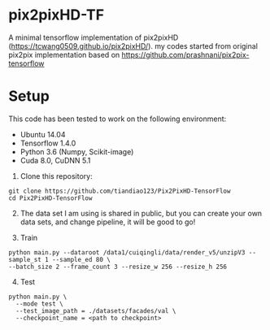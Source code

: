 # pix2pixHD-TF
A minimal tensorflow implementation of pix2pixHD (https://tcwang0509.github.io/pix2pixHD/).
my codes started from original pix2pix implementation based on https://github.com/prashnani/pix2pix-tensorflow


# Setup

This code has been tested to work on the following environment:
- Ubuntu 14.04
- Tensorflow 1.4.0
- Python 3.6 (Numpy, Scikit-image)
- Cuda 8.0, CuDNN 5.1

1. Clone this repository:
```
git clone https://github.com/tiandiao123/Pix2PixHD-TensorFlow
cd Pix2PixHD-TensorFlow
```
2. The data set I am using is shared in public, but you can create your own data sets, and change pipeline, it will be good to go! 

3. Train 
```
python main.py --dataroot /data1/cuiqingli/data/render_v5/unzipV3 --sample_st 1 --sample_ed 80 \
--batch_size 2 --frame_count 3 --resize_w 256 --resize_h 256
```
4. Test
```
python main.py \
  --mode test \ 
  --test_image_path = ./datasets/facades/val \
  --checkpoint_name = <path to checkpoint>
```

